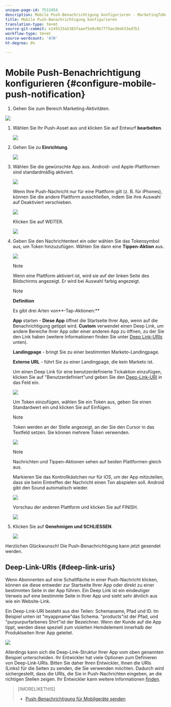 ```yaml
---
unique-page-id: 7512454
description: Mobile Push-Benachrichtigung konfigurieren - MarketingToDocs - Produktdokumentation
title: Mobile Push-Benachrichtigung konfigurieren
translation-type: tm+mt
source-git-commit: e149133a5383faaef5e9c9b7775ae36e633ed7b1
workflow-type: tm+mt
source-wordcount: '470'
ht-degree: 0%

---
```



# Mobile Push-Benachrichtigung konfigurieren {#configure-mobile-push-notification}

1. Gehen Sie zum Bereich Marketing-Aktivitäten.

![](assets/2fbf1ab6-2247-40c8-980d-be56b9d94890.png)

1. Wählen Sie Ihr Push-Asset aus und klicken Sie auf Entwurf **bearbeiten**.

   ![](assets/image2016-8-23-16-3a49-3a48.png)

1. Gehen Sie zu **Einrichtung**.

   ![](assets/image2016-8-23-16-3a51-3a56.png)

1. Wählen Sie die gewünschte App aus. Android- und Apple-Plattformen sind standardmäßig aktiviert.

   ![](assets/image2016-8-23-16-3a53-3a33.png)

   Wenn Ihre Push-Nachricht nur für eine Plattform gilt (z. B. für iPhones), können Sie die andere Plattform ausschließen, indem Sie ihre Auswahl auf Deaktiviert verschieben.

   ![](assets/image2016-8-23-16-3a41-3a48.png)

   Klicken Sie auf WEITER.

   ![](assets/image2016-8-23-16-3a43-3a28.png)

1. Geben Sie den Nachrichtentext ein oder wählen Sie das Tokensymbol aus, um Token hinzuzufügen. Wählen Sie dann eine **Tippen-Aktion** aus.

   ![](assets/image2015-9-14-16-3a7-3a43.png)

   >[!NOTE]
   >
   >Wenn eine Plattform aktiviert ist, wird sie auf der linken Seite des Bildschirms angezeigt. Er wird bei Auswahl farbig angezeigt.

   >[!NOTE]
   >
   >**Definition**
   >
   >
   >Es gibt drei Arten von**-Tap-Aktionen:**
   >
   >
   >**App** starten - **Diese App** öffnet die Startseite Ihrer App, wenn auf die Benachrichtigung getippt wird. **Custom** verwendet einen Deep Link, um andere Bereiche Ihrer App oder einer anderen App zu öffnen, zu der Sie den Link haben (weitere Informationen finden Sie unter [Deep Link-URIs](#Deeplink) unten).
   >
   >
   >**Landingpage** - bringt Sie zu einer bestimmten Marketo-Landingpage.
   >
   >
   >**Externe URL** - führt Sie zu einer Landingpage, die kein Marketo ist.

   Um einen Deep Link für eine benutzerdefinierte Tickaktion einzufügen, klicken Sie auf &quot;Benutzerdefiniert&quot;und geben Sie den [Deep-Link-URI](#Deeplink) in das Feld ein.

   ![](assets/image2016-7-28-16-3a19-3a13.png)

   Um Token einzufügen, wählen Sie ein Token aus, geben Sie einen Standardwert ein und klicken Sie auf Einfügen.

   >[!NOTE]
   >
   >Token werden an der Stelle angezeigt, an der Sie den Cursor in das Textfeld setzen. Sie können mehrere Token verwenden.

   ![](assets/image2015-8-10-14-3a48-3a52.png)

   >[!NOTE]
   >
   >Nachrichten und Tippen-Aktionen sehen auf beiden Plattformen gleich aus.

   Markieren Sie das Kontrollkästchen nur für iOS, um der App mitzuteilen, dass sie beim Eintreffen der Nachricht einen Ton abspielen soll. Android gibt den Sound automatisch wieder.

   ![](assets/ios-tap-and-notification-hand.png)

   Vorschau der anderen Plattform und klicken Sie auf FINISH.

   ![](assets/image2015-9-14-16-3a12-3a34.png)

1. Klicken Sie auf **Genehmigen und SCHLIESSEN**.

   ![](assets/323dda12-0543-4558-8562-563eed5fa0e0.png)

Herzlichen Glückwunsch! Die Push-Benachrichtigung kann jetzt gesendet werden.

## Deep-Link-URIs {#deep-link-uris}

Wenn Abonnenten auf eine Schaltfläche in einer Push-Nachricht klicken, können sie diese entweder zur Startseite Ihrer App oder direkt zu einer bestimmten Seite in der App führen. Ein Deep Link ist ein eindeutiger Verweis auf eine bestimmte Seite in Ihrer App und sieht sehr ähnlich aus wie ein Website-Link.

Ein Deep-Link-URI besteht aus drei Teilen: Schemaname, Pfad und ID. Im Beispiel unten ist &quot;myappname&quot;das Schema. &quot;products&quot;ist der Pfad, und &quot;purpurpurfarbenes Shirt&quot;ist der Bezeichner. Wenn der Kunde auf die App tippt, werden diese speziell zum violetten Hemdelement innerhalb der Produktseiten Ihrer App geleitet.

![](assets/image2016-7-29-12-3a49-3a1.png)

Allerdings kann sich die Deep-Link-Struktur Ihrer App vom oben genannten Beispiel unterscheiden. Ihr Entwickler hat viele Optionen zum Definieren von Deep-Link-URIs. Bitten Sie daher Ihren Entwickler, Ihnen die URIs (Links) für die Seiten zu senden, die Sie verwenden möchten. Dadurch wird sichergestellt, dass die URIs, die Sie in Push-Nachrichten eingeben, an die richtigen Stellen zeigen. Ihr Entwickler kann weitere Informationen [finden](http://developers.marketo.com/mobile/enabling-deep-links-in-your-app/).

>[!MORELIKETHIS]
>
>* [Push-Benachrichtigung für Mobilgeräte senden](send-a-mobile-push-notification.md)

>



